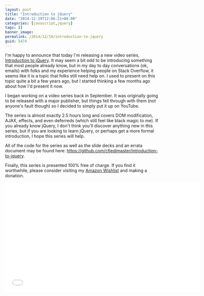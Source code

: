 ```yaml
---
layout: post
title: "Introduction to jQuery"
date: "2014-12-19T12:06:21+06:00"
categories: [javascript,jquery]
tags: []
banner_image: 
permalink: /2014/12/19/introduction-to-jquery
guid: 5474
---
```


I'm happy to announce that today I'm releasing a new video series, <a href="https://www.youtube.com/playlist?list=PL_z-rqJYNijrtVAc5qQbkzHnDELANGiOn">Introduction to jQuery</a>. It may seem a bit odd to be introducing something that most people already know, but in my day to day conversations (ok, emails) with folks and my experience helping people on Stack Overflow, it seems like it is a topic that folks still need help on. I used to present on this topic quite a bit a few years ago, but I started thinking a few months ago about how I'd present it now. 

I began working on a video series back in September. It was originally going to be released with a major publisher, but things fell through with them (not anyone's fault though) so I decided to simply put it up on YouTube.

The series is almost exactly 2.5 hours long and covers DOM modification, AJAX, effects, and even deferreds (which still feel like black magic to me). If you already know jQuery, I don't think you'll discover anything new in this series, but if you are looking to learn jQuery, or perhaps get a more formal introduction, I hope this series will help. 

All of the code for the series as well as the slide decks and an errata document may be found here: <a href="https://github.com/cfjedimaster/introduction-to-jquery">https://github.com/cfjedimaster/introduction-to-jquery</a>.

Finally, this series is presented 100% free of charge. If you find it worthwhile, please consider visiting my <a href="http://www.amazon.com/wishlist/2TCL1D08EZEYE">Amazon Wishlist</a> and making a donation. 

<iframe width="640" height="360" src="//www.youtube.com/embed/videoseries?list=PL_z-rqJYNijrtVAc5qQbkzHnDELANGiOn" frameborder="0" allowfullscreen></iframe>